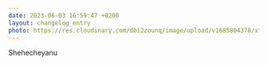 ```yaml
---
date: 2023-06-03 16:59:47 +0200
layout: changelog_entry
photo: https://res.cloudinary.com/dbi2zounq/image/upload/v1685804378/xff6yhpiffezt3i2u1zr.jpg
---
```

Shehecheyanu

